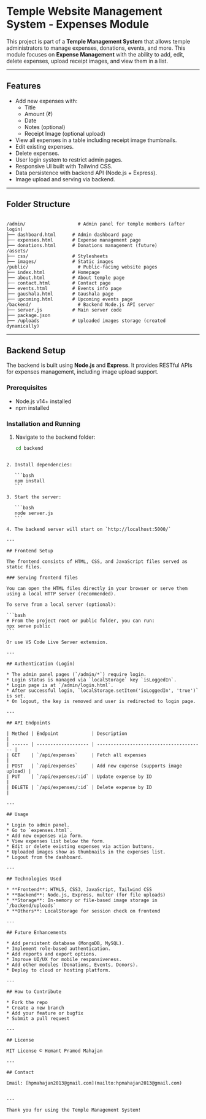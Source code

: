 


# Temple Website Management System - Expenses Module

This project is part of a **Temple Management System** that allows temple administrators to manage expenses, donations, events, and more. This module focuses on **Expense Management** with the ability to add, edit, delete expenses, upload receipt images, and view them in a list.

---

## Features

- Add new expenses with:
  - Title
  - Amount (₹)
  - Date
  - Notes (optional)
  - Receipt Image (optional upload)
- View all expenses in a table including receipt image thumbnails.
- Edit existing expenses.
- Delete expenses.
- User login system to restrict admin pages.
- Responsive UI built with Tailwind CSS.
- Data persistence with backend API (Node.js + Express).
- Image upload and serving via backend.

---

## Folder Structure

```

/admin/                   # Admin panel for temple members (after login)
├── dashboard.html      # Admin dashboard page
├── expenses.html       # Expense management page
├── donations.html      # Donations management (future)
/assets/
├── css/                # Stylesheets
├── images/             # Static images
/public/                  # Public-facing website pages
├── index.html          # Homepage
├── about.html          # About temple page
├── contact.html        # Contact page
├── events.html         # Events info page
├── gaushala.html       # Gaushala page
├── upcoming.html       # Upcoming events page
/backend/                 # Backend Node.js API server
├── server.js           # Main server code
├── package.json
├── /uploads            # Uploaded images storage (created dynamically)

````

---

## Backend Setup

The backend is built using **Node.js** and **Express**. It provides RESTful APIs for expenses management, including image upload support.

### Prerequisites

- Node.js v14+ installed
- npm installed

### Installation and Running

1. Navigate to the backend folder:

   ```bash
   cd backend
````

2. Install dependencies:

   ```bash
   npm install
   ```

3. Start the server:

   ```bash
   node server.js
   ```

4. The backend server will start on `http://localhost:5000/`

---

## Frontend Setup

The frontend consists of HTML, CSS, and JavaScript files served as static files.

### Serving frontend files

You can open the HTML files directly in your browser or serve them using a local HTTP server (recommended).

To serve from a local server (optional):

```bash
# From the project root or public folder, you can run:
npx serve public
```

Or use VS Code Live Server extension.

---

## Authentication (Login)

* The admin panel pages (`/admin/*`) require login.
* Login status is managed via `localStorage` key `isLoggedIn`.
* Login page is at `/admin/login.html`.
* After successful login, `localStorage.setItem('isLoggedIn', 'true')` is set.
* On logout, the key is removed and user is redirected to login page.

---

## API Endpoints

| Method | Endpoint            | Description                             |
| ------ | ------------------- | --------------------------------------- |
| GET    | `/api/expenses`     | Fetch all expenses                      |
| POST   | `/api/expenses`     | Add new expense (supports image upload) |
| PUT    | `/api/expenses/:id` | Update expense by ID                    |
| DELETE | `/api/expenses/:id` | Delete expense by ID                    |

---

## Usage

* Login to admin panel.
* Go to `expenses.html`.
* Add new expenses via form.
* View expenses list below the form.
* Edit or delete existing expenses via action buttons.
* Uploaded images show as thumbnails in the expenses list.
* Logout from the dashboard.

---

## Technologies Used

* **Frontend**: HTML5, CSS3, JavaScript, Tailwind CSS
* **Backend**: Node.js, Express, multer (for file uploads)
* **Storage**: In-memory or file-based image storage in `/backend/uploads`
* **Others**: LocalStorage for session check on frontend

---

## Future Enhancements

* Add persistent database (MongoDB, MySQL).
* Implement role-based authentication.
* Add reports and export options.
* Improve UI/UX for mobile responsiveness.
* Add other modules (Donations, Events, Donors).
* Deploy to cloud or hosting platform.

---

## How to Contribute

* Fork the repo
* Create a new branch
* Add your feature or bugfix
* Submit a pull request

---

## License

MIT License © Hemant Pramod Mahajan

---

## Contact

Email: [hpmahajan2013@gmail.com](mailto:hpmahajan2013@gmail.com)


---

Thank you for using the Temple Management System!

